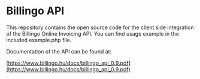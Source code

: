 Billingo API
===========

This repository contains the open source code for the client side integration of the Billingo Online Invoicing API.
You can find usage example in the included example.php file.

Documentation of the API can be found at:

[https://www.billingo.hu/docs/billingo_api_0.9.pdf](https://www.billingo.hu/docs/billingo_api_0.9.pdf)
